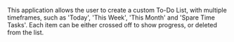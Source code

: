 This application allows the user to create a custom To-Do List, with multiple timeframes, such as 'Today', 'This Week', 'This Month' and 'Spare Time Tasks'.
Each item can be either crossed off to show progress, or deleted from the list.
